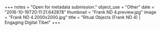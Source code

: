 +++
notes = "Open for metadata submission."
object_use = "Other"
date = "2016-10-19T20:11:21.642878"
thumbnail = "Frank ND 4.preview.jpg"
image = "Frank ND 4.2000x2000.jpg"
title = "Ritual Objects (Frank ND 4) | Engaging Digital Tibet"
+++
